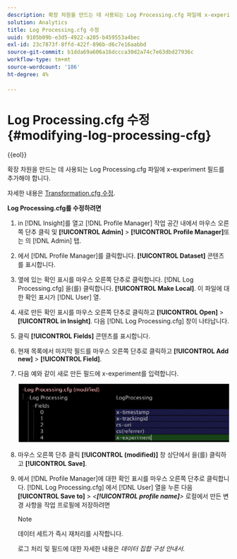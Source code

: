 ```yaml
---
description: 확장 차원을 만드는 데 사용되는 Log Processing.cfg 파일에 x-experiment 필드를 추가해야 합니다.
solution: Analytics
title: Log Processing.cfg 수정
uuid: 9105b09b-e3d5-4922-a205-b459553a4bec
exl-id: 23c7873f-8ffd-422f-896b-d6c7e16aabbd
source-git-commit: b1dda69a606a16dccca30d2a74c7e63dbd27936c
workflow-type: tm+mt
source-wordcount: '186'
ht-degree: 4%

---
```


# Log Processing.cfg 수정{#modifying-log-processing-cfg}

{{eol}}

확장 차원을 만드는 데 사용되는 Log Processing.cfg 파일에 x-experiment 필드를 추가해야 합니다.

자세한 내용은 [Transformation.cfg 수정](../../../home/c-undst-ctrld-exp/c-vw-rslts/t-mod-trfmtn.md#task-d61b02853a82492c9a76e3c5fe8a3fb6).

**Log Processing.cfg를 수정하려면**

1. in [!DNL Insight]를 열고 [!DNL Profile Manager] 작업 공간 내에서 마우스 오른쪽 단추 클릭 및 **[!UICONTROL Admin]** > **[!UICONTROL Profile Manager]**&#x200B;또는 의 [!DNL Admin] 탭.
1. 에서 [!DNL Profile Manager]를 클릭합니다. **[!UICONTROL Dataset]** 콘텐츠를 표시합니다.
1. 옆에 있는 확인 표시를 마우스 오른쪽 단추로 클릭합니다. [!DNL Log Processing.cfg] 을(를) 클릭합니다. **[!UICONTROL Make Local]**. 이 파일에 대한 확인 표시가 [!DNL User] 열.
1. 새로 만든 확인 표시를 마우스 오른쪽 단추로 클릭하고 **[!UICONTROL Open]** > **[!UICONTROL in Insight]**. 다음 [!DNL Log Processing.cfg] 창이 나타납니다.
1. 클릭 **[!UICONTROL Fields]** 콘텐츠를 표시합니다.
1. 현재 목록에서 마지막 필드를 마우스 오른쪽 단추로 클릭하고 **[!UICONTROL Add new]** > **[!UICONTROL Field]**.
1. 다음 예와 같이 새로 만든 필드에 x-experiment를 입력합니다.

   ![단계 정보](assets/logprocessing.png)

1. 마우스 오른쪽 단추 클릭 **[!UICONTROL (modified)]** 창 상단에서 을(를) 클릭하고 **[!UICONTROL Save]**.
1. 에서 [!DNL Profile Manager]에 대한 확인 표시를 마우스 오른쪽 단추로 클릭합니다. [!DNL Log Processing.cfg] 에서 [!DNL User] 열을 누른 다음 **[!UICONTROL Save to]** > *&lt;**[!UICONTROL profile name]**>* 로컬에서 만든 변경 사항을 작업 프로필에 저장하려면

   >[!NOTE]
   >
   >데이터 세트가 즉시 재처리를 시작합니다.

   로그 처리 및 필드에 대한 자세한 내용은 *데이터 집합 구성 안내서*.
